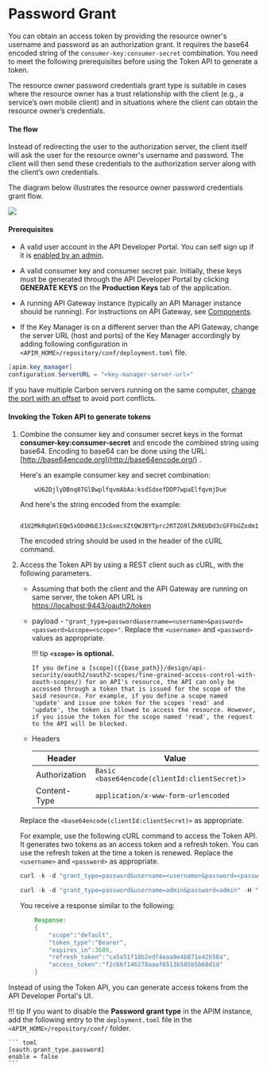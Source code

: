 # Password Grant

You can obtain an access token by providing the resource owner's username and password as an authorization grant. It requires the base64 encoded string of the `consumer-key:consumer-secret` combination. You need to meet the following prerequisites before using the Token API to generate a token.

The resource owner password credentials grant type is suitable in cases where the resource owner has a trust relationship with the client (e.g., a service’s own mobile client) and in situations where the client can obtain the resource owner’s credentials.

#### The flow

Instead of redirecting the user to the authorization server, the client itself will ask the user for the resource owner's username and password. The client will then send these credentials to the authorization server along with the client’s own credentials.

The diagram below illustrates the resource owner password credentials grant flow.

![]({{base_path}}/assets/img/learn/oauth-resource-owner-diagram.png)

#### Prerequisites

-   A valid user account in the API Developer Portal. You can self sign up if it is [enabled by an admin]({{base_path}}/consume/customizations/customizing-the-developer-portal/enabling-or-disabling-self-signup/).
-   A valid consumer key and consumer secret pair. Initially, these keys must be generated through the API Developer Portal by clicking **GENERATE KEYS** on the **Production Keys** tab of the application.
-   A running API Gateway instance (typically an API Manager instance should be running). For instructions on API Gateway, see [Components]({{base_path}}/getting-started/basic-architecture/#api-gateway).

-   If the Key Manager is on a different server than the API Gateway, change the server URL (host and ports) of the Key Manager accordingly by adding following configuration in `<APIM_HOME>/repository/conf/deployment.toml` file.

``` java
[apim.key_manager]
configuration.ServerURL = "<key-manager-server-url>"

```
If you have multiple Carbon servers running on the same computer, [change the port with an offset]({{base_path}}/install-and-setup/setup/deployment-best-practices/changing-the-default-ports-with-offset/#changing-the-default-ports-with-offset) to avoid port conflicts.

#### Invoking the Token API to generate tokens

1.  Combine the consumer key and consumer secret keys in the format **consumer-key:consumer-secret** and encode the combined string using base64. Encoding to base64 can be done using the URL: [http://base64encode.org](http://base64encode.org/) .

    Here's an example consumer key and secret combination:     
    ```
        wU62DjlyDBnq87GlBwplfqvmAbAa:ksdSdoefDDP7wpaElfqvmjDue
    ```
    
    And here's the string encoded from the example:    

    ```
        d1U2MkRqbHlEQm5xODdHbEJ3cGxmcXZtQWJBYTprc2RTZG9lZkREUDd3cGFFbGZxdm1qRHVl
    ```
    
    The encoded string should be used in the header of the cURL command.

2.  Access the Token API by using a REST client such as cURL, with the following parameters.

    -   Assuming that both the client and the API Gateway are running on same server, the token API URL is [https://localhost:9443/oauth2/token](https://localhost:9443/oauth2/login)
    -   payload - `"grant_type=password&username=<username>&password=<password>&scope=<scope>"`. Replace the `<username>` and `<password>` values as appropriate.

        !!! tip
            **`<scope>` is optional.**
    
            If you define a [scope]({{base_path}}/design/api-security/oauth2/oauth2-scopes/fine-grained-access-control-with-oauth-scopes/) for an API's resource, the API can only be accessed through a token that is issued for the scope of the said resource. For example, if you define a scope named 'update' and issue one token for the scopes 'read' and 'update', the token is allowed to access the resource. However, if you issue the token for the scope named 'read', the request to the API will be blocked.


    -   Headers 

        <table>
        <colgroup>
        <col style="width: 11%" />
        <col style="width: 70%" />
        </colgroup>
        <thead>
        <tr class="header">
        <th>Header</th>
        <th>Value</th>
        </tr>
        </thead>
        <tbody>
        <tr class="odd">
        <td>Authorization</td>
        <td><code>Basic &lt;base64encode(clientId:clientSecret)></code></td>
        </tr>
        <tr class="even">
        <td>Content-Type</td>
        <td><code>application/x-www-form-urlencoded</code></td>
        </tr>
        </tbody>
        </table>

    Replace the `<base64encode(clientId:clientSecret)>` as appropriate.

    For example, use the following cURL command to access the Token API. It generates two tokens as an access token and a refresh token. You can use the refresh token at the time a token is renewed. Replace the `<username>` and `<password>` as appropriate.

    ``` java tab="Format"
    curl -k -d "grant_type=password&username=<username>&password=<password>" -H "Authorization: Basic EncodeToBase64(consumer-key:consumer-secret)" -H "Content-Type: application/x-www-form-urlencoded" https://localhost:9443/oauth2/token
    ```
    
    ``` java tab="Example"
    curl -k -d "grant_type=password&username=admin&password=admin" -H "Authorization: Basic d1U2MkRqbHlEQm5xODdHbEJ3cGxmcXZtQWJBYTprc2RTZG9lZkREUDd3cGFFbGZxdm1qRHVl" -H "Content-Type: application/x-www-form-urlencoded" https://localhost:9443/oauth2/token
    ```

    You receive a response similar to the following:

    ``` java
        Response:
        {
            "scope":"default",
            "token_type":"Bearer",
            "expires_in":3600,
            "refresh_token":"ca5a51f18b2edf4eaa9e4b871e42b58a",
            "access_token":"f2c66f146278aaaf6513b585b5b68d1d"
        }
    ```

Instead of using the Token API, you can generate access tokens from the API Developer Portal's UI.

!!! tip
    If you want to disable the **Password grant type** in the APIM instance, add the following entry to the `deployment.toml` file in the `<APIM_HOME>/repository/conf/` folder.

    ``` toml
    [oauth.grant_type.password]
    enable = false
    ```
